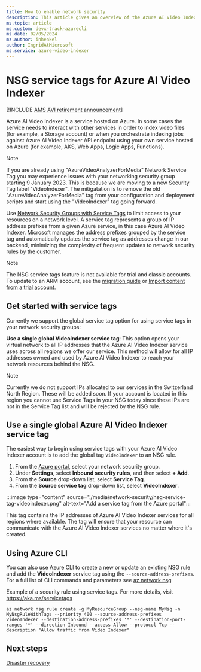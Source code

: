 ```yaml
---
title: How to enable network security
description: This article gives an overview of the Azure AI Video Indexer  network security options.
ms.topic: article
ms.custom: devx-track-azurecli
ms.date: 02/05/2024
ms.author: inhenkel
author: IngridAtMicrosoft
ms.service: azure-video-indexer
---
```


# NSG service tags for Azure AI Video Indexer

[!INCLUDE [AMS AVI retirement announcement](./includes/important-ams-retirement-avi-announcement.md)]

Azure AI Video Indexer is a service hosted on Azure. In some cases the service needs to interact with other services in order to index video files (for example, a Storage account) or when you orchestrate indexing jobs against Azure AI Video Indexer API endpoint using your own service hosted on Azure (for example, AKS, Web Apps, Logic Apps, Functions).

> [!NOTE]
> If you are already using "AzureVideoAnalyzerForMedia" Network Service Tag you may experience issues with your networking security group starting 9 January 2023. This is because we are moving to a new Security Tag label "VideoIndexer". The mitigatation is to remove the old "AzureVideoAnalyzerForMedia" tag from your configuration and deployment scripts and start using the "VideoIndexer" tag going forward.

Use [Network Security Groups with Service Tags](/azure/virtual-network/service-tags-overview) to limit access to your resources on a network level. A service tag represents a group of IP address prefixes from a given Azure service, in this case Azure AI Video Indexer. Microsoft manages the address prefixes grouped by the service tag and automatically updates the service tag as addresses change in our backend, minimizing the complexity of frequent updates to network security rules by the customer.

> [!NOTE]
> The NSG service tags feature is not available for trial and classic accounts. To update to an ARM account, see the [migration guide](azure-video-indexer-ams-retirement-guide.md) or [Import content from a trial account](import-content-from-trial.md).

## Get started with service tags

Currently we support the global service tag option for using service tags in your network security groups:

**Use a single global VideoIndexer service tag**: This option opens your virtual network to all IP addresses that the Azure AI Video Indexer service uses across all regions we offer our service. This method will allow for all IP addresses owned and used by Azure AI Video Indexer to reach your network resources behind the NSG.

> [!NOTE]
> Currently we do not support IPs allocated to our services in the Switzerland North Region. These will be added soon. If your account is located in this region you cannot use Service Tags in your NSG today since these IPs are not in the Service Tag list and will be rejected by the NSG rule.

## Use a single global Azure AI Video Indexer service tag

The easiest way to begin using service tags with your Azure AI Video Indexer account is to add the global tag `VideoIndexer` to an NSG rule.

1. From the [Azure portal](https://portal.azure.com/), select your network security group.
1. Under **Settings**, select **Inbound security rules**, and then select **+ Add**.
1. From the **Source** drop-down list, select **Service Tag**.
1. From the **Source service tag** drop-down list, select **VideoIndexer**.

:::image type="content" source="./media/network-security/nsg-service-tag-videoindexer.png" alt-text="Add a service tag from the Azure portal":::

This tag contains the IP addresses of Azure AI Video Indexer services for all regions where available. The tag will ensure that your resource can communicate with the Azure AI Video Indexer services no matter where it's created.

## Using Azure CLI

You can also use Azure CLI to create a new or update an existing NSG rule and add the **VideoIndexer** service tag using the `--source-address-prefixes`. For a full list of CLI commands and parameters see [az network nsg](/cli/azure/network/nsg/rule?view=azure-cli-latest&preserve-view=true)

Example of a security rule using service tags. For more details, visit https://aka.ms/servicetags

`az network nsg rule create -g MyResourceGroup --nsg-name MyNsg -n MyNsgRuleWithTags --priority 400 --source-address-prefixes VideoIndexer --destination-address-prefixes '*' --destination-port-ranges '*' --direction Inbound --access Allow --protocol Tcp --description "Allow traffic from Video Indexer"`

## Next steps

[Disaster recovery](video-indexer-disaster-recovery.md)
